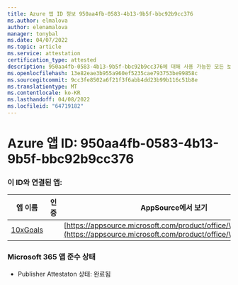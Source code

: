 ```yaml
---
title: Azure 앱 ID 정보 950aa4fb-0583-4b13-9b5f-bbc92b9cc376
ms.author: elmalova
author: elenamalova
manager: tonybal
ms.date: 04/07/2022
ms.topic: article
ms.service: attestation
certification_type: attested
description: 950aa4fb-0583-4b13-9b5f-bbc92b9cc376에 대해 사용 가능한 모든 보안 및 규정 준수 정보입니다.
ms.openlocfilehash: 13e82eae3b955a960ef5235cae793753be99858c
ms.sourcegitcommit: 9cc3fe8502a6f21f3f6abb4dd23b99b116c51b8e
ms.translationtype: MT
ms.contentlocale: ko-KR
ms.lasthandoff: 04/08/2022
ms.locfileid: "64719182"
---
```

# <a name="azure-app-id-950aa4fb-0583-4b13-9b5f-bbc92b9cc376"></a>Azure 앱 ID: 950aa4fb-0583-4b13-9b5f-bbc92b9cc376


### <a name="apps-associated-with-this-id"></a>이 ID와 연결된 앱:
| **앱 이름** | **인증** | **AppSource에서 보기** |
|--------------|---------------|-----------------------|
| [10xGoals](../forward/WA200003122.md) |  | [https://appsource.microsoft.com/product/office/WA200003122](https://appsource.microsoft.com/product/office/WA200003122) |

### <a name="microsoft-365-app-compliance-status"></a>Microsoft 365 앱 준수 상태
- Publisher Attestaton 상태: 완료됨
